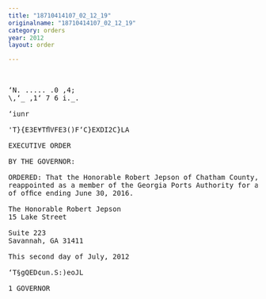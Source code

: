```yaml
---
title: "18710414107_02_12_19"
originalname: "18710414107_02_12_19"
category: orders
year: 2012
layout: order

---
```

<pre>
   

‘N. ..... .0 ,4;
\,‘_ ,1‘ 7 6 i._.

‘iunr

'T}{E3E¥TﬂVFE3()F‘C}EXDI2C}LA 

EXECUTIVE ORDER

BY THE GOVERNOR:

ORDERED: That the Honorable Robert Jepson of Chatham County, Georgia, is
reappointed as a member of the Georgia Ports Authority for a term
of ofﬁce ending June 30, 2016.

The Honorable Robert Jepson
15 Lake Street

Suite 223
Savannah, GA 31411

This second day of July, 2012

‘T§gQED¢un.S:)eoJL

1 GOVERNOR

</pre>
